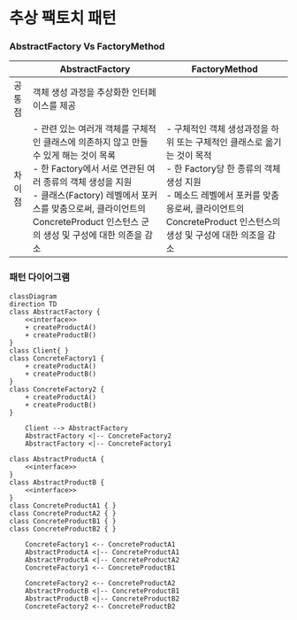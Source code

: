 # 추상 팩토치 패턴

### AbstractFactory Vs FactoryMethod
| | AbstractFactory | FactoryMethod |
|---|---|---|
|공통점| 객체 생성 과정을 추상화한 인터페이스를 제공||
|차이점| - 관련 있는 여러개 객체를 구체적인 클래스에 의존하지 않고 만들 수 있게 해는 것이 목록 <br/> - 한 Factory에서 서로 연관된 여러 종류의 객체 생성을 지원 <br/> - 클래스(Factory) 레벨에서 포커스를 맞춤으로써, 클라이언트의 ConcreteProduct 인스턴스 군의 생성 및 구성에 대한 의존을 감소 | - 구체적인 객체 생성과정을 하위 또는 구체적인 클래스로 옮기는 것이 목적 <br/> - 한 Factory당 한 종류의 객체 생성 지원 <br/> - 메소드 레벨에서 포커를 맞춤응로써, 클라이언트의 ConcreteProduct 인스턴스의 생성 및 구성에 대한 의조을 감소

### 패턴 다이어그램
```mermaid
classDiagram
direction TD
class AbstractFactory {
    <<interface>>
    + createProductA()
    + createProductB()
}
class Client{ }
class ConcreteFactory1 {
    + createProductA()
    + createProductB()
}
class ConcreteFactory2 {
    + createProductA()
    + createProductB()
}

    Client --> AbstractFactory
    AbstractFactory <|-- ConcreteFactory2
    AbstractFactory <|-- ConcreteFactory1

class AbstractProductA {
    <<interface>>
}
class AbstractProductB {
    <<interface>>
}    
class ConcreteProductA1 { }
class ConcreteProductA2 { }
class ConcreteProductB1 { }
class ConcreteProductB2 { }

    ConcreteFactory1 <-- ConcreteProductA1
    AbstractProductA <|-- ConcreteProductA1
    AbstractProductA <|-- ConcreteProductA2
    ConcreteFactory1 <-- ConcreteProductB1
    
    ConcreteFactory2 <-- ConcreteProductA2
    AbstractProductB <|-- ConcreteProductB1
    AbstractProductB <|-- ConcreteProductB2
    ConcreteFactory2 <-- ConcreteProductB2


```